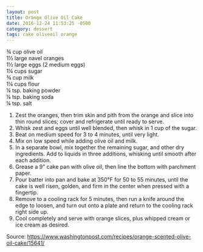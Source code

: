 ```yaml
---
layout: post
title: Orange Olive Oil Cake
date: 2016-12-24 11:53:25 -0500
category: dessert
tags: cake oliveoil orange
---
```

¾ cup olive oil  
1½ large navel oranges  
1½ large eggs (2 medium eggs)  
1¼ cups sugar  
¾ cup milk  
1¼ cups flour  
¼ tsp. baking powder  
¼ tsp. baking soda  
¼ tsp. salt  
<ol>
 	<li>Zest the oranges, then trim skin and pith from the orange and slice into thin round slices; cover and refrigerate until ready to serve.</li>
 	<li>Whisk zest and eggs until well blended, then whisk in 1 cup of the sugar.</li>
 	<li>Beat on medium speed for 3 to 4 minutes, until very light.</li>
 	<li>Mix on low speed while adding olive oil and milk.</li>
 	<li>In a separate bowl, mix together the remaining sugar, and other dry ingredients. Add to liquids in three additions, whisking until smooth after each addition.</li>
 	<li>Grease a 9" cake pan with olive oil, then line the bottom with parchment paper.</li>
 	<li>Pour batter into pan and bake at 350°F for 50 to 55 minutes, until the cake is well risen, golden, and firm in the center when pressed with a fingertip.</li>
 	<li>Remove to a cooling rack for 5 minutes, then run a knife around the edge to loosen, and turn out onto a plate and return to the cooling rack right side up.</li>
 	<li>Cool completely and serve with orange slices, plus whipped cream or ice cream as desired.</li>
</ol>
<p>Source: <a href="https://www.washingtonpost.com/recipes/orange-scented-olive-oil-cake/15641/">https://www.washingtonpost.com/recipes/orange-scented-olive-oil-cake/15641/</a></p>
